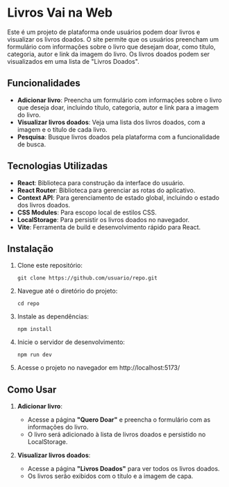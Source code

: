 # Livros Vai na Web

Este é um projeto de plataforma onde usuários podem doar livros e visualizar os livros doados. O site permite que os usuários preencham um formulário com informações sobre o livro que desejam doar, como título, categoria, autor e link da imagem do livro. Os livros doados podem ser visualizados em uma lista de "Livros Doados".

## Funcionalidades

- **Adicionar livro**: Preencha um formulário com informações sobre o livro que deseja doar, incluindo título, categoria, autor e link para a imagem do livro.
- **Visualizar livros doados**: Veja uma lista dos livros doados, com a imagem e o título de cada livro.
- **Pesquisa**: Busque livros doados pela plataforma com a funcionalidade de busca.

## Tecnologias Utilizadas

- **React**: Biblioteca para construção da interface do usuário.
- **React Router**: Biblioteca para gerenciar as rotas do aplicativo.
- **Context API**: Para gerenciamento de estado global, incluindo o estado dos livros doados.
- **CSS Modules**: Para escopo local de estilos CSS.
- **LocalStorage**: Para persistir os livros doados no navegador.
- **Vite**: Ferramenta de build e desenvolvimento rápido para React.

## Instalação

1.  Clone este repositório:

    `git clone https://github.com/usuario/repo.git`

2.  Navegue até o diretório do projeto:

    `cd repo`

3.  Instale as dependências:

    `npm install`

4.  Inicie o servidor de desenvolvimento:

    `npm run dev`

5.  Acesse o projeto no navegador em http://localhost:5173/

## Como Usar

1.  **Adicionar livro**:

    - Acesse a página **"Quero Doar"** e preencha o formulário com as informações do livro.
    - O livro será adicionado à lista de livros doados e persistido no LocalStorage.

2.  **Visualizar livros doados**:

    - Acesse a página **"Livros Doados"** para ver todos os livros doados.
    - Os livros serão exibidos com o título e a imagem de capa.
